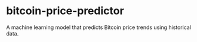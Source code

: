 # bitcoin-price-predictor
A machine learning model that predicts Bitcoin price trends using historical data.
